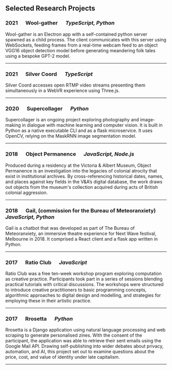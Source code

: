 ## Selected Research Projects

### 2021 &emsp; Wool-gather &emsp; _TypeScript, Python_

Wool-gather is an Electron app with a self-contained python server spawned as a child process. The client communicates with this server using WebSockets, feeding frames from a real-time webcam feed to an object VGG16 object detection model before generating meandering folk tales using a bespoke GPT-2 model.

---

### 2021 &emsp; Silver Coord &emsp; _TypeScript_

Silver Coord accesses open RTMP video streams presenting them simultaneously in a WebVR experience using Three.js.

---

### 2020 &emsp; Supercollager &emsp; _Python_

Supercollager is an ongoing project exploring photography and image-making in dialogue with machine learning and computer vision. It is built in Python as a native executable CLI and as a flask microservice. It uses OpenCV, relying on the MaskRNN image segmentation model.

---

### 2018 &emsp; Object Permanence &emsp; _JavaScript, Node.js_

Produced during a residency at the Victoria & Albert Museum, Object Permanence is an investigation into the legacies of colonial atrocity that exist in institutional archives. By cross-referencing historical dates, names, and places against key fields in the V&A’s digital database, the work draws out objects from the museum's collection acquired during acts of British colonial aggression.

---

### 2018 &emsp; Gail, (commission for the Bureau of Meteoranxiety) &emsp; _JavaScript, Python_

Gail is a chatbot that was developed as part of The Bureau of Meteoranxiety, an immersive theatre experience for Next Wave festival, Melbourne in 2018. It comprised a React client and a flask app written in Python.

---

### 2017 &emsp; Ratio Club &emsp; _JavaScript_

Ratio Club was a free ten-week workshop program exploring computation as creative practice. Participants took part in a series of sessions blending practical tutorials with critical discussions. The workshops were structured to introduce creative practitioners to basic programming concepts, algorithmic approaches to digital design and modelling, and strategies for employing these in their artistic practice.

---

### 2017 &emsp; Rrosetta &emsp; _Python_

Rrosetta is a Django application using natural language processing and web scraping to generate personalised zines. With the consent of the participant, the application was able to retrieve their sent emails using the Google Mail API. Drawing self-publishing into wider debates about privacy, automation, and AI, this project set out to examine questions about the price, cost, and value of identity under late capitalism.

---
